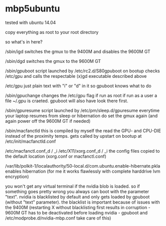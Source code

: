 mbp5ubuntu
==========

tested with ubuntu 14.04

copy everything as root to your root directory

so what's in here?

/sbin/igd
switches the gmux to the 9400M and disables the 9600M GT

/sbin/dgd
switches the gmux to the 9600M GT

/sbin/gpuboot
script launched by /etc/rc2.d/S80gpuboot on bootup
checks /etc/gpu and calls the respectable (x)gd executable described above

/etc/gpu
just plain text with "i" or "d" in it so gpuboot knows what to do

/sbin/gpuchange
changes the /etc/gpu flag if run as root
if run as a user a file ~/.gpu is craeted. gpuboot will also have look there first.

/sbin/gpuresume
script launched by /etc/pm/sleep.d/gpuresume everytime your laptop resumes from sleep or hibernation do set the gmux again (and again power off the 9600M GT if needed)

/sbin/macfanctld
this is compiled by myself the read the GPU- and CPU-DIE instead of the proximity temps.
gets called by upstart on bootup at /etc/init/macfanctld.conf

/etc/macfanctl.conf_d / _i
/etc/X11/xorg.conf_d / _i
the config files copied to the default location (xorg.conf or macfanctl.conf)

/var/lib/polkit-1/localauthority/50-local.d/com.ubuntu.enable-hibernate.pkla
enables hibernation (for me it works flawlessly with complete harddrive lvm encryption)


you won't get any virtual terminal if the nvidia blob is loaded. so if something goes pretty wrong you always can boot with the parameter "text". nvidia is blacklisted by default and only gets loaded by gpuboot (without "text" parameter). the blacklist is important because of issues with the 9400M (restarting X without blacklisting first results in corruption - 9600M GT has to be deactivated before loading nvidia - gpuboot and /etc/modprobe.d/nvidia-mbp.conf take care of this)
